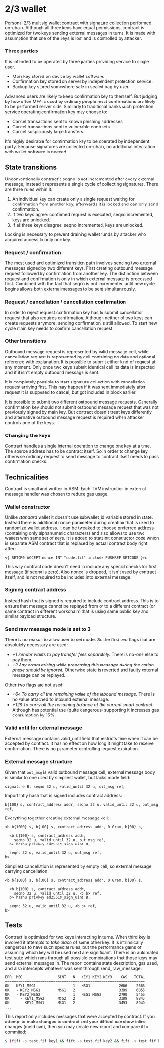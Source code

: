 # 2/3 wallet

Personal 2/3 multisig wallet contract with signature collection performed on-chain. Although all three keys have equal permissions, contract is optimized for two keys sending external messages in turns. It is made with assumption that one of the keys is lost and is controlled by attacker.

### Three parties

It is intended to be operated by three parties providing service to single user.

- Main key stored on device by wallet software.
- Confirmation key stored on server by independent protection service.
- Backup key stored somewhere safe in sealed bag by user.

Advanced users are likely to keep confirmation key to themself. But judging by how often MFA is used by ordinary people most confirmations are likely to be performed server side. Similarly to traditional banks such protection service operating confirmation key may choose to:

- Cancel transactions sent to known phishing addresses.
- Cancel transactions sent to vulnerable contracts.
- Cancel suspiciously large transfers.

It's highly desirable for confirmation key to be operated by independent party. Because signatures are collected on-chain, no additional integration with wallet software is needed.

## State transitions

Unconventionally contract's seqno is not incremented after every external message, instead it represents a single cycle of collecting signatures. There are three rules within it:

1. An individual key can create only a single request waiting for confirmation from another key, afterwards it is locked and can only send confirmation.
1. If two keys agree: confirmed request is executed, seqno incremented, keys are unlocked.
1. If all three keys disagree: seqno incremented, keys are unlocked.

Locking is necessary to prevent draining wallet funds by attacker who acquired access to only one key.

### Request / confirmation

The most used and optimized transition path involves sending two external messages signed by two different keys. First creating outbound message request followed by confirmation from another key. The distinction between request and confirmation is only in which external message is processed first. Combined with the fact that seqno is not incremented until new cycle begins allows both external messages to be sent simultaneously.

### Request / cancellation / cancellation confirmation

In order to reject request confirmation key has to submit cancellation request that also requires confirmation. Although neither of two keys can create requests anymore, sending confirmation is still allowed. To start new cycle main key needs to confirm cancellation request.

### Other transitions

Outbound message request is represented by valid message cell, while cancellation request is represented by cell containing no data and optional reference with explanation. It is possible to submit either kind of request at any moment. Only once two keys submit identical cell its data is inspected and if it isn't empty outbound message is sent.

It is completely possible to start signature collection with cancellation request arriving first. This may happen if it was sent immediately after request it is supposed to cancel, but got included in block earlier.

It is possible to submit two different outbound message requests. Generally confirmation key should not submit outbound message request that was not previously signed by main key. But contract doesn't treat keys differently and alternative outbound message request is required when attacker controls one of the keys.

### Changing the keys

Contract handles a single internal operation to change one key at a time. The source address has to be contract itself. So in order to change key otherwise ordinary request to send message to contract itself needs to pass confirmation checks.

## Technicalities

Contract is small and written in ASM. Each TVM instruction in external message handler was chosen to reduce gas usage.

### Wallet constructor

Unlike _standard_ wallet it doesn't use subwallet_id variable stored in state. Instead there is additional nonce parameter during creation that is used to randomize wallet address. It can be tweaked to choose preferred address (containing only alphanumeric characters) and also allows to use two wallets with same set of keys. It is added to stateinit constructor code which is separate ASM contract that is replaced by actual contract body right after:

```
<{ SETCP0 ACCEPT nonce INT "code.fif" include PUSHREF SETCODE }>c
```

This way contract code doesn't need to include any special checks for first message (if seqno is zero). Also nonce is dropped, it isn't used by contract itself, and is not required to be included into external message.

### Signing contract address

Instead hash that is signed is required to include contract address. This is to ensure that message cannot be replayed from or to a different contract (or same contract in different workchain) that is using same public key and similar payload structure.

### Send raw message mode is set to 3

There is no reason to allow user to set mode. So the first two flags that are absolutely necessary are used:

- _+1 Sender wants to pay transfer fees separately._ There is no-one else to pay them.
- _+2 Any errors arising while processing this message during the action phase should be ignored._ Otherwise state is reverted and faulty external message can be replayed.

Other two flags are not used:

- _+64 To carry all the remaining value of the inbound message._ There is no value attached to inbound external message.
- _+128 To carry all the remaining balance of the current smart contract._ Although has potential use (quite dangerous) supporting it increases gas consumption by 15%.

### Valid until for external message

External message contains valid_until field that restricts time when it can be accepted by contract. It has no effect on how long it might take to receive confirmation. There is no parameter controlling request expiration.

### External message structure

Given that `out_msg` is valid outbound message cell, external message body is similar to one used by simpliest wallet, but lacks mode field:

```
signature B, seqno 32 u, valid_until 32 u, out_msg ref,
```

Importantly hash that is signed includes contract address:

```
b{100} s, contract_address addr, seqno 32 u, valid_until 32 u, out_msg ref,
```

Everything together creating external message cell:

```
<b b{1000} s, b{100} s, contract_address addr, 0 Gram, b{00} s,

  <b b{100} s, contract_address addr,
    seqno 32 u, valid_until 32 u, out_msg ref,
  b> hashu privkey ed25519_sign_uint B,

  seqno 32 u, valid_until 32 u, out_msg ref,
b>
```

Simpliest cancellation is represented by empty cell, so external message carrying cancellation:

```
<b b{1000} s, b{100} s, contract_address addr, 0 Gram, b{00} s,

  <b b{100} s, contract_address addr,
    seqno 32 u, valid_until 32 u, <b b> ref,
  b> hashu privkey ed25519_sign_uint B,

  seqno 32 u, valid_until 32 u, <b b> ref,
b>
```

## Tests

Contract is optimized for two keys interacting in turns. When third key is involved it attempts to _take place_ of some other key. It is intrinsically dangerous to have such special rules, but the performance gains of assuming which key will be used next are significant. There is an automated test suite which runs through all possible combinations that those keys may send external messages in. The report contains state description, gas used, and also intercepts whatever was sent through send_raw_message:

```
ERR  MSG                SENT   N   KEY1 KEY2 KEY3    GAS   TOTAL
================================================================
OK   KEY1_MSG1                 1   MSG1             2666    2666
OK   - KEY2_MSG1        MSG1   2                    3389    6055
OK   - KEY2_MSG2               1   MSG1 MSG2        2790    5456
OK     - KEY1_MSG2      MSG2   2                    3389    8845
OK     - KEY2_MSG1      MSG1   2                    3493    8949
...
```

This report only includes messages that were accepted by contract. If you attempt to make changes to contract and your difftool can show inline changes (meld can), then you may create new report and compare it to commited:

```sh
$ (fift -s test.fif key1 && fift -s test.fif key2 && fift -s test.fif key3) > test-report.txt && git difftool test-report.txt
```
